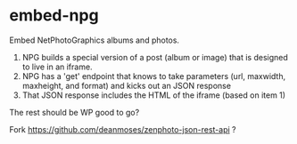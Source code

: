 # embed-npg

Embed NetPhotoGraphics albums and photos.

1. NPG builds a special version of a post (album or image) that is designed to live in an iframe.
2. NPG has a 'get' endpoint that knows to take parameters (url, maxwidth, maxheight, and format) and kicks out an JSON response
3. That JSON response includes the HTML of the iframe (based on item 1)

The rest should be WP good to go?

Fork https://github.com/deanmoses/zenphoto-json-rest-api ?
